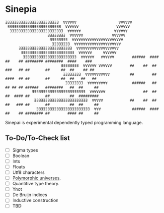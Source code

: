 # Sinepia

```
∃∃∃∃∃∃∃∃∃∃∃∃∃∃∃∃∃∃∃∃∃∃∃∃  ∀∀∀∀∀∀                   ∀∀∀∀∀∀
 ∃∃∃∃∃∃∃∃∃∃∃∃∃∃∃∃∃∃∃∃∃∃∃∃  ∀∀∀∀∀∀                 ∀∀∀∀∀∀
  ∃∃∃∃∃∃∃∃∃∃∃∃∃∃∃∃∃∃∃∃∃∃∃∃  ∀∀∀∀∀∀               ∀∀∀∀∀∀
                   ∃∃∃∃∃∃∃∃  ∀∀∀∀∀∀             ∀∀∀∀∀∀
                    ∃∃∃∃∃∃∃∃  ∀∀∀∀∀∀∀∀∀∀∀∀∀∀∀∀∀∀∀∀∀∀∀
                     ∃∃∃∃∃∃∃∃  ∀∀∀∀∀∀∀∀∀∀∀∀∀∀∀∀∀∀∀∀∀
      ∃∃∃∃∃∃∃∃∃∃∃∃∃∃∃∃∃∃∃∃∃∃∃∃  ∀∀∀∀∀∀∀∀∀∀∀∀∀∀∀∀∀∀∀
       ∃∃∃∃∃∃∃∃∃∃∃∃∃∃∃∃∃∃∃∃∃∃∃∃  ∀∀∀∀∀∀     ∀∀∀∀∀∀
        ∃∃∃∃∃∃∃∃∃∃∃∃∃∃∃∃∃∃∃∃∃∃∃∃  ∀∀∀∀∀∀   ∀∀∀∀∀∀        ######  #### ##    ## ######## ########  ####    ###
                         ∃∃∃∃∃∃∃∃  ∀∀∀∀∀∀ ∀∀∀∀∀∀        ##    ##  ##  ###   ## ##       ##     ##  ##    ## ##
                          ∃∃∃∃∃∃∃∃  ∀∀∀∀∀∀∀∀∀∀∀         ##        ##  ####  ## ##       ##     ##  ##   ##   ##
                           ∃∃∃∃∃∃∃∃  ∀∀∀∀∀∀∀∀∀           ######   ##  ## ## ## ######   ########   ##  ##     ##
            ∃∃∃∃∃∃∃∃∃∃∃∃∃∃∃∃∃∃∃∃∃∃∃∃  ∀∀∀∀∀∀∀                 ##  ##  ##  #### ##       ##         ##  #########
             ∃∃∃∃∃∃∃∃∃∃∃∃∃∃∃∃∃∃∃∃∃∃∃∃  ∀∀∀∀∀            ##    ##  ##  ##   ### ##       ##         ##  ##     ##
              ∃∃∃∃∃∃∃∃∃∃∃∃∃∃∃∃∃∃∃∃∃∃∃∃  ∀∀∀              ######  #### ##    ## ######## ##        #### ##     ##
```

Sinepai is experimental dependently typed programming language.

## To-Do/To-Check list
- [ ] Sigma types
- [ ] Boolean
- [ ] Ints
- [ ] Floats
- [ ] Utf8 characters
- [ ] [Polymorphic universes](https://link.springer.com/content/pdf/10.1007/3-540-45685-6_9.pdf).
- [ ] Quantitive type theory.
- [ ] Ynot
- [ ] De Bruijn indices
- [ ] Inductive construction
- [ ] TBD
